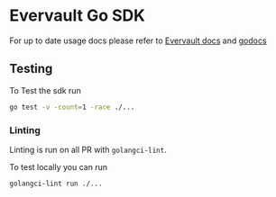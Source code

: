# Evervault Go SDK

For up to date usage docs please refer to
[Evervault docs](https://docs.evervault.com/sdks/go) and
[godocs](https://pkg.go.dev/github.com/evervault/evervault-go)

## Testing

To Test the sdk run

```bash
go test -v -count=1 -race ./...
```

### Linting

Linting is run on all PR with `golangci-lint`.

To test locally you can run

```bash
golangci-lint run ./...
```
